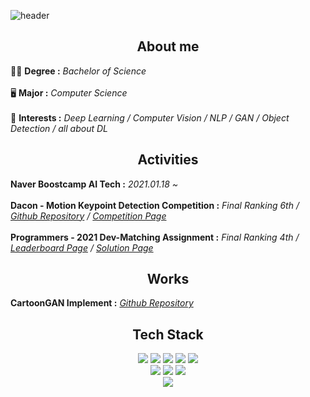 ![header](https://capsule-render.vercel.app/api?color=9f9cff&type=waving&height=300&section=header&text=Hangjoo&fontSize=90&fontAlignY=40&fontColor=474747)  

<h2 align="center"> About me </h2>  
<p>
  👨‍🎓 <b>Degree :</b> <i>Bachelor of Science</i>
  <br><br>
  🖥️ <b>Major :</b> <i>Computer Science</i>
  <br><br>
  🧑 <b>Interests :</b> <i>Deep Learning / Computer Vision / NLP / GAN / Object Detection / all about DL</i>
</p>

<h2 align="center"> Activities </h2>
<p>
  <b>Naver Boostcamp AI Tech :</b> <i>2021.01.18 ~</i>
  <br><br>
  <b>Dacon - Motion Keypoint Detection Competition :</b> <i>Final Ranking 6th / <a href="https://github.com/hangjoo/dacon_key_point_detection">Github Repository</a> / <a href="https://dacon.io/competitions/official/235701/overview/description">Competition Page</a></i>
  <br><br>
  <b>Programmers - 2021 Dev-Matching Assignment :</b> <i>Final Ranking 4th / <a href="https://programmers.co.kr/competitions/1109/2021-machinelearning">Leaderboard Page</a> / <a href="https://hangjo-o.tistory.com/75">Solution Page</a> </i>
</p>

<h2 align="center"> Works </h2>
<p>
  <b>CartoonGAN Implement :</b> <i><a href="https://github.com/hangjoo/cartoonGAN_pytorch">Github Repository</a></i>

<h2 align="center"> Tech Stack </h2>  
<p align="center">
  <img src="https://img.shields.io/badge/Python-3766AB?style=flat-square&logo=Python&logoColor=white"/></a>
  <img src="https://img.shields.io/badge/PyTorch-EE4C2C?style=flat-square&logo=PyTorch&logoColor=white"/></a>
  <img src="https://img.shields.io/badge/NumPy-0123243?style=flat-square&logo=NumPy&logoColor=white"/></a>
  <img src="https://img.shields.io/badge/pandas-150458?style=flat-square&logo=pandas&logoColor=white"/></a>
  <img src="https://img.shields.io/badge/OpenCV-5C3EE8?style=flat-square&logo=OpenCV&logoColor=white"/></a>
  <br>
  <img src="https://img.shields.io/badge/Linux-FCC624?style=flat-square&logo=Linux&logoColor=white"/></a>
  <img src="https://img.shields.io/badge/AWS-232F3E?style=flat-square&logo=Amazon%20AWS&logoColor=white"/></a>
  <img src="https://img.shields.io/badge/Azure-0089D6?style=flat-square&logo=Microsoft%20Azure&logoColor=white"/></a>
  <br>
  <img src="https://img.shields.io/badge/C++-00599C?style=flat-square&logo=C%2B%2B&logoColor=white"/></a>
</p>

